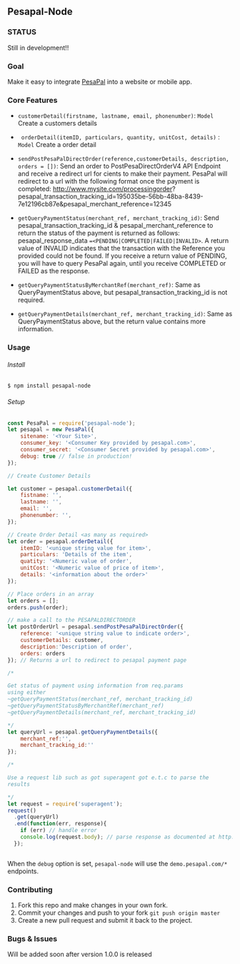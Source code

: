 ## Pesapal-Node

### STATUS

Still in development!!

### Goal

Make it easy to integrate [PesaPal](https://www.pesapal.com) into a website or mobile app.

### Core Features
- `customerDetail(firstname, lastname, email, phonenumber)`: `Model` Create a customers details

- ` orderDetail(itemID, particulars, quantity, unitCost, details)` : `Model` Create a order detail

- `sendPostPesaPalDirectOrder(reference,customerDetails, description, orders = [])`: Send an order to PostPesaDirectOrderV4 API Endpoint and receive a redirect url for cients to make their payment. PesaPal will redirect to a url with the following format once the payment is completed:
http://www.mysite.com/processingorder? pesapal_transaction_tracking_id=195035be-56bb-48ba-8439-7e12196cb87e&pesapal_merchant_reference=12345

- `getQueryPaymentStatus(merchant_ref, merchant_tracking_id)`: Send pesapal_transaction_tracking_id & pesapal_merchant_reference to return the status of the payment is returned as follows: pesapal_response_data `=<PENDING|COMPLETED|FAILED|INVALID>`. A return value of INVALID indicates that the transaction with the Reference you provided could not be found. If you receive a return value of PENDING, you will have to query PesaPal again, until you receive COMPLETED or FAILED as the response.

- `getQueryPaymentStatusByMerchantRef(merchant_ref)`: Same as QueryPaymentStatus above, but pesapal_transaction_tracking_id is not required.

- `getQueryPaymentDetails(merchant_ref, merchant_tracking_id)`: Same as QueryPaymentStatus above, but the return value contains more information.

### Usage

###### Install

```shell
$ npm install pesapal-node
```

###### Setup
```javascript
const PesaPal = require('pesapal-node');
let pesapal = new PesaPal({
    sitename: '<Your Site>',
    consumer_key: '<Consumer Key provided by pesapal.com>',
    consumer_secret: '<Consumer Secret provided by pesapal.com>',
    debug: true // false in production!
});

// Create Customer Details

let customer = pesapal.customerDetail({
    fistname: '',
    lastname: '',
    email: '',
    phonenumber: '',
});

// Create Order Detail <as many as required>
let order = pesapal.orderDetail({
    itemID: '<unique string value for item>',
    particulars: 'Details of the item',
    quatity: '<Numeric value of order',
    unitCost: '<Numeric value of price of item>',
    details: '<information about the order>'
});

// Place orders in an array
let orders = [];
orders.push(order);

// make a call to the PESAPALDIRECTORDER
let postOrderUrl = pesapal.sendPostPesaPalDirectOrder({
    reference: '<unique string value to indicate order>',
    customerDetails: customer,
    description:'Description of order',
    orders: orders
}); // Returns a url to redirect to pesapal payment page

/* 

Get status of payment using information from req.params
using either 
~getQueryPaymentStatus(merchant_ref, merchant_tracking_id)
~getQueryPaymentStatusByMerchantRef(merchant_ref)
~getQueryPaymentDetails(merchant_ref, merchant_tracking_id)

*/
let queryUrl = pesapal.getQueryPaymentDetails({
    merchant_ref:'',
    merchant_tracking_id:''
});

/* 

Use a request lib such as got superagent got e.t.c to parse the
results

*/
let request = require('superagent');
request()
  .get(queryUrl)
  .end(function(err, response){
    if (err) // handle error
    console.log(request.body); // parse response as documented at http://developer.pesapal.com/how-to-integrate/api-reference
  });



```
When the `debug` option is set, `pesapal-node` will use the `demo.pesapal.com/*` endpoints.
    


### Contributing

1. Fork this repo and make changes in your own fork.
2. Commit your changes and push to your fork `git push origin master`
3. Create a new pull request and submit it back to the project.


### Bugs & Issues
Will be added soon after version 1.0.0 is released

